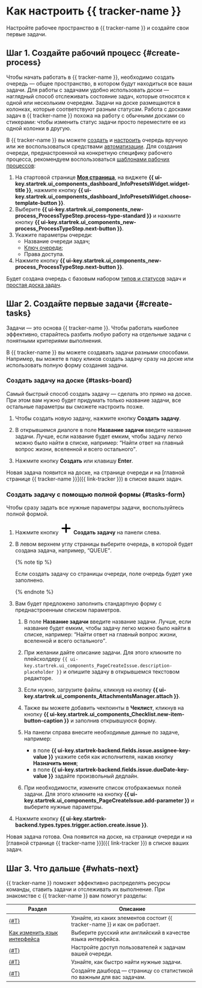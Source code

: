# Как настроить {{ tracker-name }}

Настройте рабочее пространство в {{ tracker-name }} и создайте свои первые задачи.

## Шаг 1. Создайте рабочий процесс {#create-process}

Чтобы начать работать в {{ tracker-name }}, необходимо создать очередь — общее пространство, в котором будут находиться все ваши задачи. Для работы с задачами удобно использовать доски — наглядный способ отслеживать состояние задач, которые относятся к одной или нескольким очередям. Задачи на доске размещаются в колонках, которые соответствуют разным статусам. Работа с досками задач в {{ tracker-name }} похожа на работу с обычными досками со стикерами: чтобы изменить статус задачи просто переместите ее из одной колонки в другую.

В {{ tracker-name }} вы можете [создать](manager/create-queue.md) и [настроить](manager/edit-queue-general.md) очередь вручную или же воспользоваться средствами [автоматизации](automation.md). Для создания очереди, преднастроенной на конкретную специфику рабочего процесса, рекомендуем воспользоваться [шаблонами рабочих процессов](manager/create-work-process.md):


1. На стартовой странице [**Моя страница**](https://tracker.yandex.ru/pages/my), на виджете **{{ ui-key.startrek.ui_components_dashboard_InfoPresetsWidget.widget-title }}**, нажмите кнопку **{{ ui-key.startrek.ui_components_dashboard_InfoPresetsWidget.choose-template-button }}**.
1. Выберите **{{ ui-key.startrek.ui_components_new-process_ProcessTypeStep.process-type-standard }}** и нажмите кнопку **{{ ui-key.startrek.ui_components_new-process_ProcessTypeStep.next-button }}**.
1. Укажите параметры очереди:
    * Название очереди задач;
    * [Ключ очереди](manager/create-queue.md#key);
    * Права доступа.
1. Нажмите кнопку **{{ ui-key.startrek.ui_components_new-process_ProcessTypeStep.next-button }}**.

Будет создана очередь с базовым набором [типов и статусов](manager/workflow.md) задач и [простая доска задач](manager/agile.md#sec_boards).


## Шаг 2. Создайте первые задачи {#create-tasks}

Задачи — это основа {{ tracker-name }}. Чтобы работать наиболее эффективно, старайтесь разбить любую работу на отдельные задачи с понятными критериями выполнения.

В {{ tracker-name }} вы можете создавать задачи разными способами. Например, вы можете в пару кликов создать задачу сразу на доске или использовать полную форму создания задачи.

### Создать задачу на доске {#tasks-board}

Самый быстрый способ создать задачу — сделать это прямо на доске. При этом вам нужно будет придумать только название задачи, все остальные параметры вы сможете настроить позже.

1. Чтобы создать новую задачу, нажмите кнопку **Создать задачу**. 

1. В открывшемся диалоге в поле **Название задачи** введите название задачи. Лучше, если название будет емким, чтобы задачу легко можно было найти в списке, например: <q>Найти ответ на главный вопрос жизни, вселенной и всего остального</q>.

1. Нажмите кнопку **Создать** или клавишу **Enter**.

Новая задача появится на доске, на странице очереди и на [главной странице {{ tracker-name }}]({{ link-tracker }}) в списке ваших задач.

### Создать задачу с помощью полной формы {#tasks-form}

Чтобы сразу задать все нужные параметры задачи, воспользуйтесь полной формой.

1. Нажмите кнопку ![](../_assets/tracker/svg/icon-add.svg) **Создать задачу** на панели слева.

1. В левом верхнем углу страницы выберите очередь, в которой будет создана задача, например, <q>QUEUE</q>.

    {% note tip %}

    Если создать задачу со страницы очереди, поле очередь будет уже заполнено.

    {% endnote %}

1. Вам будет предложено заполнить стандартную форму с преднастроенным списком параметров.

   1. В поле **Название задачи** введите название задачи. Лучше, если название будет емким, чтобы задачу легко можно было найти в списке, например: <q>Найти ответ на главный вопрос жизни, вселенной и всего остального</q>.

   1. При желании дайте описание задачи. Для этого кликните по плейсхолдеру `{{ ui-key.startrek.ui_components_PageCreateIssue.description-placeholder }}` и опишите задачу в открывшемся текстовом редакторе.

   1. Если нужно, загрузите файлы, кликнув на кнопку **{{ ui-key.startrek.ui_components_AttachmentsManager.attach }}**. 

   1. Также вы можете добавить чекпоинты в **Чеклист**, кликнув на кнопку **{{ ui-key.startrek.ui_components_Checklist.new-item-button-caption }}** и заполнив открывшуюся форму.

   1. На панели справа внесите необходимые данные по задаче, например:
      * в поле **{{ ui-key.startrek-backend.fields.issue.assignee-key-value }}** укажите себя как исполнителя, нажав кнопку **Назначить меня**;
      * в поле **{{ ui-key.startrek-backend.fields.issue.dueDate-key-value }}** задайте произвольный дедлайн.

   1. При необходимости, измените список отображаемых полей задачи. Для этого кликните на кнопку **{{ ui-key.startrek.ui_components_PageCreateIssue.add-parameter }}** и выберите нужные параметры.

1. Нажмите кнопку **{{ ui-key.startrek-backend.types.types.trigger.action.create.issue }}**.

Новая задача готова. Она появится на доске, на странице очереди и на [главной странице {{ tracker-name }}]({{ link-tracker }}) в списке ваших задач.

## Шаг 3. Что дальше {#whats-next}

{{ tracker-name }} поможет эффективно распределять ресурсы команды, ставить задачи и отслеживать их выполнение. При знакомстве с {{ tracker-name }} вам помогут разделы:

Раздел | Описание
------ | --------
[{#T}](about-tracker.md) | Узнайте, из каких элементов состоит {{ tracker-name }} и как он работает.
[Как изменить язык интерфейса](user/personal.md#choose-language) | Выберите русский или английский в качестве языка интерфейса.
[{#T}](manager/queue-access.md) | Настройте доступ пользователей к задачам вашей очереди.
[{#T}](user/search-task.md) | Узнайте, как быстро найти нужные задачи.
[{#T}](user/dashboard.md) | Создайте дашборд — страницу со статистикой по важным для вас задачам.
